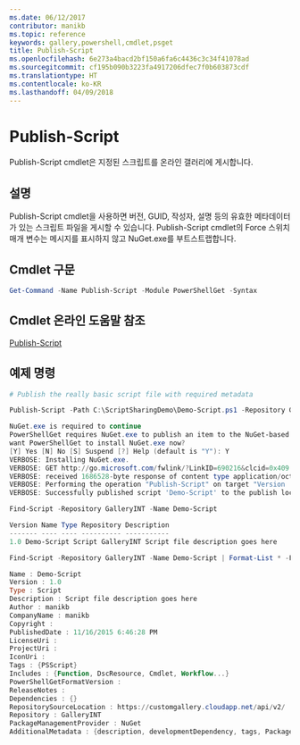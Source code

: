 ```yaml
---
ms.date: 06/12/2017
contributor: manikb
ms.topic: reference
keywords: gallery,powershell,cmdlet,psget
title: Publish-Script
ms.openlocfilehash: 6e273a4bacd2bf150a6fa6c4436c3c34f41078ad
ms.sourcegitcommit: cf195b090b3223fa4917206dfec7f0b603873cdf
ms.translationtype: HT
ms.contentlocale: ko-KR
ms.lasthandoff: 04/09/2018
---
```

# <a name="publish-script"></a>Publish-Script

Publish-Script cmdlet은 지정된 스크립트를 온라인 갤러리에 게시합니다.

## <a name="description"></a>설명

Publish-Script cmdlet을 사용하면 버전, GUID, 작성자, 설명 등의 유효한 메타데이터가 있는 스크립트 파일을 게시할 수 있습니다. Publish-Script cmdlet의 Force 스위치 매개 변수는 메시지를 표시하지 않고 NuGet.exe를 부트스트랩합니다.

## <a name="cmdlet-syntax"></a>Cmdlet 구문

```powershell
Get-Command -Name Publish-Script -Module PowerShellGet -Syntax
```

## <a name="cmdlet-online-help-reference"></a>Cmdlet 온라인 도움말 참조

[Publish-Script](http://go.microsoft.com/fwlink/?LinkId=619788)

## <a name="example-commands"></a>예제 명령

```powershell
# Publish the really basic script file with required metadata

Publish-Script -Path C:\ScriptSharingDemo\Demo-Script.ps1 -Repository GalleryINT -NuGetApiKey cad91af7-a49c-4026-9570-a4c16564e785 -Verbose

NuGet.exe is required to continue
PowerShellGet requires NuGet.exe to publish an item to the NuGet-based repositories. NuGet.exe must be available under one of the paths specified in PATH environment variable value. Do you
want PowerShellGet to install NuGet.exe now?
[Y] Yes [N] No [S] Suspend [?] Help (default is "Y"): Y
VERBOSE: Installing NuGet.exe.
VERBOSE: GET http://go.microsoft.com/fwlink/?LinkID=690216&clcid=0x409 with 0-byte payload
VERBOSE: received 1686528-byte response of content type application/octet-stream
VERBOSE: Performing the operation "Publish-Script" on target "Version '1.0' of script 'Demo-Script'".
VERBOSE: Successfully published script 'Demo-Script' to the publish location 'https://customgallery.cloudapp.net/api/v2/package/'. Please allow few minutes for 'Demo-Script' to show up in the search results.

Find-Script -Repository GalleryINT -Name Demo-Script

Version Name Type Repository Description
------- ---- ---- ---------- -----------
1.0 Demo-Script Script GalleryINT Script file description goes here

Find-Script -Repository GalleryINT -Name Demo-Script | Format-List * -Force

Name : Demo-Script
Version : 1.0
Type : Script
Description : Script file description goes here
Author : manikb
CompanyName : manikb
Copyright :
PublishedDate : 11/16/2015 6:46:28 PM
LicenseUri :
ProjectUri :
IconUri :
Tags : {PSScript}
Includes : {Function, DscResource, Cmdlet, Workflow...}
PowerShellGetFormatVersion :
ReleaseNotes :
Dependencies : {}
RepositorySourceLocation : https://customgallery.cloudapp.net/api/v2/
Repository : GalleryINT
PackageManagementProvider : NuGet
AdditionalMetadata : {description, developmentDependency, tags, PackageManagementProvider...}

```